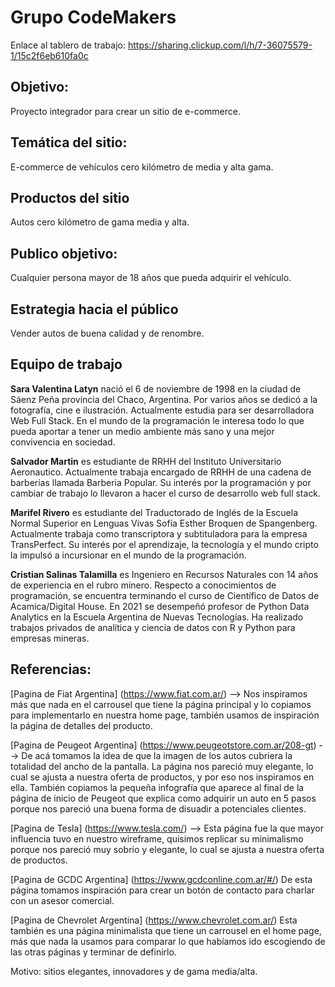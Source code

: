 
# Grupo CodeMakers
Enlace al tablero de trabajo: https://sharing.clickup.com/l/h/7-36075579-1/15c2f6eb610fa0c

## Objetivo: 
Proyecto integrador para crear un sitio de e-commerce.

## Temática del sitio: 

E-commerce de vehículos cero kilómetro de media y alta gama.

## Productos del sitio

Autos cero kilómetro de gama media y alta. 

## Publico objetivo: 

Cualquier persona mayor de 18 años que pueda adquirir el vehículo.

## Estrategia hacia el público

Vender autos de buena calidad y de renombre.

## Equipo de trabajo

**Sara Valentina  Latyn** nació el 6 de noviembre de 1998 en la ciudad de Sáenz Peña provincia del Chaco, Argentina. Por varios años se dedicó a la fotografía, cine e ilustración. Actualmente estudia para ser desarrolladora Web Full Stack. En el mundo de la programación le interesa todo lo que pueda aportar a tener un medio ambiente más sano y una mejor convivencia en sociedad. 

**Salvador Martin** es estudiante de RRHH del Instituto Universitario Aeronautico. Actualmente trabaja encargado de RRHH de una cadena de barberias llamada Barberia Popular. Su interés por la programación y por cambiar de trabajo lo llevaron a hacer el curso de desarrollo web full stack.

**Marifel Rivero** es estudiante del Traductorado de Inglés de la Escuela Normal Superior en Lenguas Vivas Sofía Esther Broquen de Spangenberg. Actualmente trabaja como transcriptora y subtituladora para la empresa TransPerfect. Su interés por el aprendizaje, la tecnología y el mundo cripto la impulsó a incursionar en el mundo de la programación. 

**Cristian Salinas Talamilla** es Ingeniero en Recursos Naturales con 14 años de experiencia en el rubro minero. Respecto a conocimientos de programación, se encuentra terminando el curso de Científico de Datos de Acamica/Digital House. En 2021 se desempeñó profesor de Python Data Analytics en la Escuela Argentina de Nuevas Tecnologías. Ha realizado trabajos privados de analítica y ciencia de datos con R y Python para empresas mineras.



## Referencias:

[Pagina de Fiat Argentina] (https://www.fiat.com.ar/) --> Nos inspiramos más que nada en el carrousel que tiene la página principal y lo copiamos para implementarlo
en nuestra home page, también usamos de inspiración la página de detalles del producto.


[Pagina de Peugeot Argentina] (https://www.peugeotstore.com.ar/208-gt) --> De acá tomamos la idea de que la imagen de los autos cubriera la totalidad del ancho de la
pantalla. La página nos pareció muy elegante, lo cual se ajusta a nuestra oferta de productos, y por eso nos inspiramos en ella. También copiamos la pequeña infografía que aparece al final de la página de inicio de Peugeot que explica como adquirir un auto en 5 pasos porque nos pareció una buena forma de disuadir a potenciales clientes. 


[Pagina de Tesla] (https://www.tesla.com/) --> Esta página fue la que mayor influencia tuvo en nuestro wireframe, quisimos replicar su minimalismo porque nos pareció muy sobrio y elegante, lo cual se ajusta a nuestra oferta de productos. 


[Pagina de GCDC Argentina] (https://www.gcdconline.com.ar/#/) De esta página tomamos inspiración para crear un botón de contacto para charlar con un asesor comercial. 


[Pagina de Chevrolet Argentina] (https://www.chevrolet.com.ar/) Esta también es una página minimalista que tiene un carrousel en el home page, más que nada la usamos para comparar lo que habíamos ido escogiendo de las otras páginas y terminar de definirlo. 

Motivo: sitios elegantes, innovadores y de gama media/alta.

